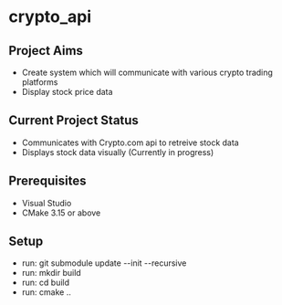 crypto_api
==========

Project Aims
------------

- Create system which will communicate with various crypto trading platforms
- Display stock price data

Current Project Status
----------------------

- Communicates with Crypto.com api to retreive stock data
- Displays stock data visually (Currently in progress)

Prerequisites
-------------
- Visual Studio
- CMake 3.15 or above

Setup
-----
- run: git submodule update --init --recursive
- run: mkdir build
- run: cd build
- run: cmake ..
